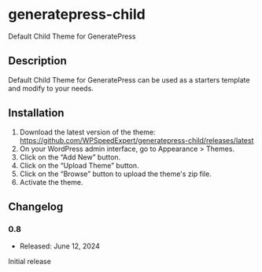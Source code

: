 # generatepress-child
Default Child Theme for GeneratePress

## Description
Default Child Theme for GeneratePress can be used as a starters template and modify to your needs.

## Installation
1. Download the latest version of the theme:
https://github.com/WPSpeedExpert/generatepress-child/releases/latest
2. On your WordPress admin interface, go to Appearance > Themes.
3. Click on the “Add New” button.
4. Click on the “Upload Theme” button.
5. Click on the “Browse” button to upload the theme's zip file.
6. Activate the theme.

## Changelog

### 0.8
* Released: June 12, 2024

Initial release
